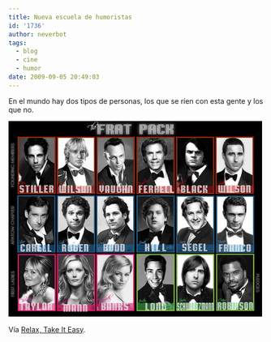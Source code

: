 ```yaml
---
title: Nueva escuela de humoristas
id: '1736'
author: neverbot
tags:
  - blog
  - cine
  - humor
date: 2009-09-05 20:49:03
---
```


En el mundo hay dos tipos de personas, los que se ríen con esta gente y los que no.

[![](./nueva-escuela-de-humoristas/tumblr_kouifzZy681qzf3nso1_500.jpg)](http://stagioni.tumblr.com/post/169867925)

Vía [Relax, Take It Easy](http://stagioni.tumblr.com/post/169867925).